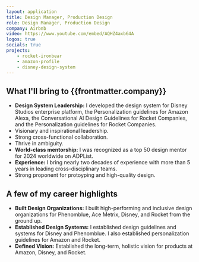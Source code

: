 ```yaml
---
layout: application
title: Design Manager, Production Design
role: Design Manager, Production Design
company: Airbnb
video: https://www.youtube.com/embed/AQHZ4axb64A
logos: true
socials: true
projects:
    - rocket-ironbear
    - amazon-profile
    - disney-design-system
---
```


<script setup>
    import { useData } from 'vitepress'
    const { frontmatter } = useData()
</script>

## What I'll bring to {{frontmatter.company}}
- **Design System Leadership:** I developed the design system for Disney Studios enterprise platform, the Personalization guidelines for Amazon Alexa, the Conversational AI Design Guidelines for Rocket Companies, and the Personalization guidelines for Rocket Companies.
- Visionary and inspirational leadership.
- Strong cross-functional collaboration.
- Thrive in ambiguity.
- **World-class mentorship:** I was recognized as a top 50 design mentor for 2024 worldwide on ADPList.
- **Experience:** I bring nearly two decades of experience with more than 5 years in leading cross-disciplinary teams.
- Strong proponent for protoyping and high-quality design.

## A few of my career highlights
- **Built Design Organizations:** I built high-performing and inclusive design organizations for Phenomblue, Ace Metrix, Disney, and Rocket from the ground up.
- **Established Design Systems:** I established design guidelines and systems for Disney and Phenomblue. I also established personalization guidelines for Amazon and Rocket.
- **Defined Vision:** Established the long-term, holistic vision for products at Amazon, Disney, and Rocket.